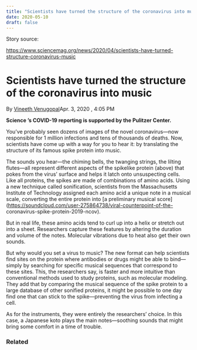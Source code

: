 ```yaml
---
title: "Scientists have turned the structure of the coronavirus into music" 
date: 2020-05-10 
draft: false 
---
```


Story source:

https://www.sciencemag.org/news/2020/04/scientists-have-turned-structure-coronavirus-music


# Scientists have turned the structure of the coronavirus into music

By [Vineeth Venugopal](/author/vineeth-venugopal)Apr. 3, 2020 , 4:05 PM

**Science ’s COVID-19 reporting is supported by the Pulitzer Center.**

You’ve probably seen dozens of images of the novel coronavirus—now responsible
for 1 million infections and tens of thousands of deaths. Now, scientists have
come up with a way for you to hear it: by translating the structure of its
famous spike protein into music.

The sounds you hear—the chiming bells, the twanging strings, the lilting
flutes—all represent different aspects of the spikelike protein (above) that
pokes from the virus’ surface and helps it latch onto unsuspecting cells. Like
all proteins, the spikes are made of combinations of amino acids. Using a new
technique called sonification, scientists from the Massachusetts Institute of
Technology assigned each amino acid a unique note in a musical scale,
converting the entire protein into [a preliminary musical
score](https://soundcloud.com/user-275864738/viral-counterpoint-of-the-
coronavirus-spike-protein-2019-ncov).

But in real life, these amino acids tend to curl up into a helix or stretch
out into a sheet. Researchers capture these features by altering the duration
and volume of the notes. Molecular vibrations due to heat also get their own
sounds.

But why would you set a virus to music? The new format can help scientists
find sites on the protein where antibodies or drugs might be able to
bind—simply by searching for specific musical sequences that correspond to
these sites. This, the researchers say, is faster and more intuitive than
conventional methods used to study proteins, such as molecular modeling. They
add that by comparing the musical sequence of the spike protein to a large
database of other sonified proteins, it might be possible to one day find one
that can stick to the spike—preventing the virus from infecting a cell.

As for the instruments, they were entirely the researchers’ choice. In this
case, a Japanese koto plays the main notes—soothing sounds that might bring
some comfort in a time of trouble.

### Related

